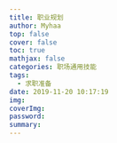 ```yaml
---
title: 职业规划
author: Myhaa
top: false
cover: false
toc: true
mathjax: false
categories: 职场通用技能
tags:
  - 求职准备
date: 2019-11-20 10:17:19
img:
coverImg:
password:
summary:
---
```

